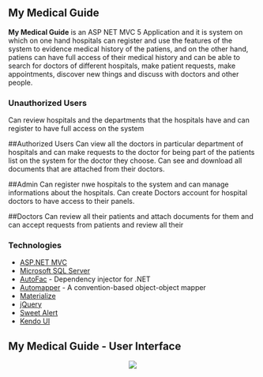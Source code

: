 
## My Medical Guide

**My Medical Guide** is an ASP NET MVC 5 Application and it is system on which on one hand hospitals can register and use the features of the system to evidence medical history of the patiens, and on the other hand, patiens can have full access of their medical history and can be able to search for doctors of different hospitals, make patient requests, make appointments, discover new things and discuss with doctors and other people.

### Unauthorized Users
Can review hospitals and the departments that the hospitals have and can register to have full access on the system

##Authorized Users
Can view all the doctors in particular department of hospitals and can make requests to the doctor for being part of the patients list on the system for the doctor they choose.
Can see and download all documents that are attached from their doctors.

##Admin
Can register nwe hospitals to the system and can manage informations about the hospitals. Can create Doctors account for hospital doctors to have access to their panels.

##Doctors
Can review all their patients and attach documents for them and can accept requests from patients and review all their

### Technologies

- [ASP.NET MVC](http://www.asp.net/mvc)
- [Microsoft SQL Server](http://www.microsoft.com/en-us/server-cloud/products/sql-server/)
- [AutoFac](http://autofac.org/) - Dependency injector for .NET
- [Automapper](http://automapper.org/) - A convention-based object-object mapper
- [Materialize](http://materializecss.com/)
- [jQuery](http://jquery.com/)
- [Sweet Alert](http://t4t5.github.io/sweetalert/)
- [Kendo UI](http://www.telerik.com/aspnet-mvc)

## My Medical Guide - User Interface
<p align="center"><img src="https://raw.githubusercontent.com/Aleksandra992/MyMedical-Guide/master/Images/First.PNG" /></p>

